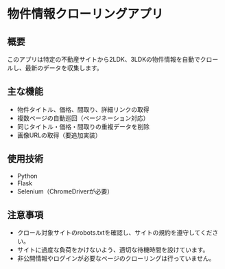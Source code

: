 
# 物件情報クローリングアプリ

## 概要
このアプリは特定の不動産サイトから2LDK、3LDKの物件情報を自動でクロールし、最新のデータを収集します。

## 主な機能
- 物件タイトル、価格、間取り、詳細リンクの取得
- 複数ページの自動巡回（ページネーション対応）
- 同じタイトル・価格・間取りの重複データを削除
- 画像URLの取得（要追加実装）

## 使用技術
- Python
- Flask
- Selenium（ChromeDriverが必要）

## 注意事項
- クロール対象サイトのrobots.txtを確認し、サイトの規約を遵守してください。  
- サイトに過度な負荷をかけないよう、適切な待機時間を設けています。  
- 非公開情報やログインが必要なページのクローリングは行っていません。  

